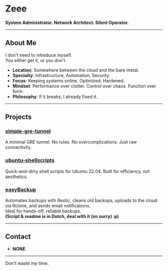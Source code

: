 # Zeee  

**System Administrator. Network Architect. Silent Operator.**  

---

## About Me  

I don't need to introduce myself.  
You either get it, or you don't.  

- **Location**: Somewhere between the cloud and the bare metal.
- **Specialty**: Infrastructure, Automation, Security.
- **Focus**: Keeping systems online. Optimized. Hardened.
- **Mindset**: Performance over clutter. Control over chaos. Function over form.
- **Philosophy**: If it breaks, I already fixed it.

---

## Projects  

### [simple-gre-tunnel](https://github.com/63zee/simple-gre-tunnel)  
A minimal GRE tunnel. No rules. No overcomplications. Just raw connectivity.  

### [ubuntu-shellscripts](https://github.com/63zee/ubuntu-shellscripts)  
Quick-and-dirty shell scripts for Ubuntu 22.04. Built for efficiency, not aesthetics.  

### [easyBackup](https://github.com/63zee/easyBackup)  
Automates backups with Restic, cleans old backups, uploads to the cloud via Rclone, and sends email notifications.  
Ideal for hands-off, reliable backups.  
**(Script & readme is in Dutch, deal with it (im sorry) :p)**  

---

## Contact  

- **NONE**.

---

Don't waste my time.  
